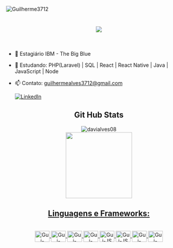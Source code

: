 <p align="left"> <img src="https://komarev.com/ghpvc/?username=Guilherme3712&label=Profile%20views&color=0e75b6&style=flat" alt="Guilherme3712" /></p>
  
<h1 align="center">
  <a href="https://git.io/typing-svg">
    <img src="https://readme-typing-svg.herokuapp.com/?lines=+Olá+Mundo!+Prazer+Guilherme!;&center=true&size=26">
  </a>
</h1>

<br>

- 🔭 Estagiário IBM - The Big Blue 
- 🌱 Estudando: PHP(Laravel) | SQL | React | React Native | Java | JavaScript | Node
- 📫 Contato: guilhermealves3712@gmail.com

  [![LinkedIn](https://img.shields.io/badge/LinkedIn-0077B5?style=for-the-badge&logo=linkedin&logoColor=whiteue)](https://www.linkedin.com/in/guilherme-alves-1402i/)



<div align="center">

<h2>Git Hub Stats</h2>

<div align="center">
<img src="https://github-readme-stats.vercel.app/api/top-langs?username=davialves08&layout=compact&include_all_commits=true&count_private=true&show_icons=true&line_height=20&title_color=7A7ADB&icon_color=2234AE&text_color=D3D3D3&bg_color=0,000000,130F40" alt="davialves08" />
</div>


<div>
  <a href="https://beacons.ai/Guilherme3712">
    <img height="180em" src="https://github-readme-stats.vercel.app/api?username=Guilherme3712&show_icons=true&bg_color=00000000"/>
</div>

<h2>Linguagens e Frameworks:</h2>

<div style="display: inline_block"><br>
  <img align="center" alt="Gui-CSS" height="30" width="40" src="https://cdn.jsdelivr.net/gh/devicons/devicon/icons/css3/css3-original.svg">
  <img align="center" alt="Gui-HTML" height="30" width="40" src="https://cdn.jsdelivr.net/gh/devicons/devicon/icons/html5/html5-original.svg">
  <img align="center" alt="Gui-Laravel" height="30" width="40" src="https://cdn.jsdelivr.net/gh/devicons/devicon/icons/laravel/laravel-plain.svg">
  <img align="center" alt="Gui-Java" height="30" width="40" src="https://cdn.jsdelivr.net/gh/devicons/devicon/icons/java/java-original-wordmark.svg"/>
  <img align="center" alt="Gui-JS" height="30" width="40" src="https://cdn.jsdelivr.net/gh/devicons/devicon/icons/javascript/javascript-original.svg"/>
  <img align="center" alt="Gui-JS" height="30" width="40" src="https://cdn.jsdelivr.net/gh/devicons/devicon/icons/nodejs/nodejs-original-wordmark.svg" />
  <img align="center" alt="Gui-React" height="30" width="40" src="https://cdn.jsdelivr.net/gh/devicons/devicon/icons/react/react-original.svg">
  <img align="center" alt="Gui-MySql" height="30" width="40" src="https://cdn.jsdelivr.net/gh/devicons/devicon/icons/mysql/mysql-original.svg">
</div>
